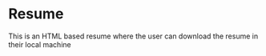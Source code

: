 # Resume
This is an HTML based resume where the user can download the resume in their local machine
